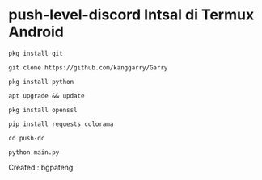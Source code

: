 # push-level-discord Intsal di Termux Android
```
pkg install git
```
```
git clone https://github.com/kanggarry/Garry
```
```
pkg install python
```
```
apt upgrade && update
```
```
pkg install openssl
```
```
pip install requests colorama
```
```
cd push-dc
```
```
python main.py
```
Created : bgpateng
